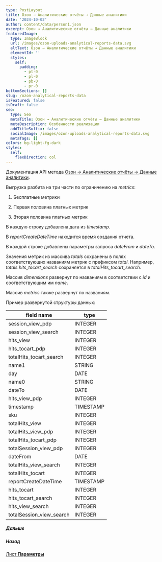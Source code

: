 ```yaml
---
type: PostLayout
title: Озон → Аналитические отчёты → Данные аналитики
date: '2024-10-02'
author: content/data/person1.json
excerpt: Озон → Аналитические отчёты → Данные аналитики
featuredImage:
  type: ImageBlock
  url: /images/ozon-uploads-analytical-reports-data.svg
  altText: Озон → Аналитические отчёты → Данные аналитики
  elementId: ''
  styles:
    self:
      padding:
        - pt-0
        - pl-0
        - pb-0
        - pr-0
bottomSections: []
slug: /ozon-analytical-reports-data
isFeatured: false
isDraft: false
seo:
  type: Seo
  metaTitle: Озон → Аналитические отчёты → Данные аналитики
  metaDescription: Особенности реализации
  addTitleSuffix: false
  socialImage: /images/ozon-uploads-analytical-reports-data.svg
  metaTags: []
colors: bg-light-fg-dark
styles:
  self:
    flexDirection: col
---
```

Документация API метода [Озон → Аналитические отчёты → Данные аналитики](https://docs.ozon.ru/api/seller/?abt_att=1\&origin_referer=script.google.com#operation/AnalyticsAPI_AnalyticsGetData).

Выгрузка разбита на три части по ограничению на *metrics*:

1.  Бесплатные метрики

2.  Первая половина платных метрик

3.  Вторая половина платных метрик

В каждую строку добавлена дата из *timestamp*.

В *reportCreateDateTime* находится время создания отчета.

В каждой строке добавлены параметры запроса *dateFrom* и *dateTo*.

Значения метрик из массива *totals* сохранены в полях соответствующих названиям метрик с префиксом *total*. Например, *totals.hits\_tocart\_search* сохраняется в *totalHits\_tocart\_search*.

Массив *dimensions* развернут по названиям в соответствии с *id* и соответствующим им *name*.

Массив *metrics* также развернут по названиям.

Пример развернутой структуры данных:

| field name                 | type      |
| -------------------------- | --------- |
| session\_view\_pdp         | INTEGER   |
| session\_view\_search      | INTEGER   |
| hits\_view                 | INTEGER   |
| hits\_tocart\_pdp          | INTEGER   |
| totalHits\_tocart\_search  | INTEGER   |
| name1                      | STRING    |
| day                        | DATE      |
| name0                      | STRING    |
| dateTo                     | DATE      |
| hits\_view\_pdp            | INTEGER   |
| timestamp                  | TIMESTAMP |
| sku                        | INTEGER   |
| totalHits\_view            | INTEGER   |
| totalHits\_view\_pdp       | INTEGER   |
| totalHits\_tocart\_pdp     | INTEGER   |
| totalSession\_view\_pdp    | INTEGER   |
| dateFrom                   | DATE      |
| totalHits\_view\_search    | INTEGER   |
| totalHits\_tocart          | INTEGER   |
| reportCreateDateTime       | TIMESTAMP |
| hits\_tocart               | INTEGER   |
| hits\_tocart\_search       | INTEGER   |
| hits\_view\_search         | INTEGER   |
| totalSession\_view\_search | INTEGER   |

##### Дальше

##### Назад

[Лист **Параметры**](/blog/parameters-list-control-panel/)
